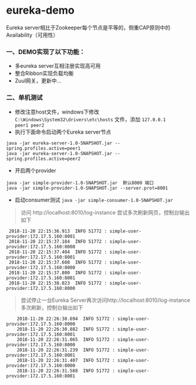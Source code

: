 # eureka-demo
Eureka server相比于Zookeeper每个节点是平等的，侧重CAP原则中的Availability（可用性）
### 一、DEMO实现了以下功能：
 * 多eureka server互相注册实现高可用
 * 整合Ribbon实现负载均衡
 * Zuul网关，更新中...
 
### 二、单机测试
  + 修改注意host文件，windows下修改`C:\Windows\System32\drivers\etc\hosts` 文件，添加 `127.0.0.1       peer1 peer2`
  + 执行下面命令启动两个Eureka server节点 
  ```
  java -jar eureka-server-1.0-SNAPSHOT.jar --spring.profiles.active=peer1 
  java -jar eureka-server-1.0-SNAPSHOT.jar --spring.profiles.active=peer2
  ```
  + 开启两个provider
  ```
  java -jar simple-provider-1.0-SNAPSHOT.jar  默认8000 端口
  java -jar simple-provider-1.0-SNAPSHOT.jar --server.prot=8001 
  ```
  + 启动consumer测试
  `java -jar simple-consumer-1.0-SNAPSHOT.jar  `
  > 访问 http://localhost:8010/log-instance 尝试多次刷新网页，控制台输出如下
  ``` 
   2018-11-20 22:15:36.913  INFO 51772 : simple-user-provider:172.17.5.160:8001
   2018-11-20 22:15:37.184  INFO 51772 : simple-user-provider:172.17.5.160:8000
   2018-11-20 22:15:37.404  INFO 51772 : simple-user-provider:172.17.5.160:8001
   2018-11-20 22:15:37.608  INFO 51772 : simple-user-provider:172.17.5.160:8000
   2018-11-20 22:15:37.800  INFO 51772 : simple-user-provider:172.17.5.160:8001
   2018-11-20 22:15:38.023  INFO 51772 : simple-user-provider:172.17.5.160:8000
```
 > 尝试停止一台Eureka Server再次访问http://localhost:8010/log-instance 多次刷新，控制台输出如下
``` 
    2018-11-20 22:26:30.694  INFO 51772 : simple-user-provider:172.17.5.160:8000
    2018-11-20 22:26:30.882  INFO 51772 : simple-user-provider:172.17.5.160:8001
    2018-11-20 22:26:31.065  INFO 51772 : simple-user-provider:172.17.5.160:8000
    2018-11-20 22:26:31.239  INFO 51772 : simple-user-provider:172.17.5.160:8001
    2018-11-20 22:26:31.407  INFO 51772 : simple-user-provider:172.17.5.160:8000
    2018-11-20 22:26:31.588  INFO 51772 : simple-user-provider:172.17.5.160:8001
```
 
 
 
  

